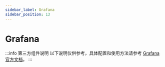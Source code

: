 ```yaml
---
sidebar_label: Grafana
sidebar_position: 13
---
```


# Grafana

:::info 第三方组件说明
以下说明仅供参考，具体配置和使用方法请参考 [Grafana 官方文档](https://grafana.com/docs/)。
:::

